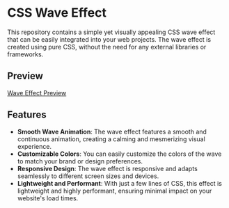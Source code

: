 # CSS Wave Effect

This repository contains a simple yet visually appealing CSS wave effect that can be easily integrated into your web projects. The wave effect is created using pure CSS, without the need for any external libraries or frameworks.

## Preview

[Wave Effect Preview](https://gyanendu01.github.io/CSS-Wave-Effect/)

## Features

- **Smooth Wave Animation**: The wave effect features a smooth and continuous animation, creating a calming and mesmerizing visual experience.
- **Customizable Colors**: You can easily customize the colors of the wave to match your brand or design preferences.
- **Responsive Design**: The wave effect is responsive and adapts seamlessly to different screen sizes and devices.
- **Lightweight and Performant**: With just a few lines of CSS, this effect is lightweight and highly performant, ensuring minimal impact on your website's load times.
